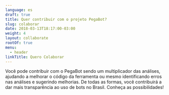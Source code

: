 ```yaml
---
language: es
draft: true
title: Quer contribuir com o projeto PegaBot?
slug: colaborar
date: 2018-03-13T18:17:00-03:00
weight: 4
layout: collaborate
rootOf: true
menu:
  - header
linkTitle: Quero Colaborar
---
```

Você pode contribuir com o PegaBot sendo um multiplicador das análises, ajudando a melhorar o código da ferramenta ou mesmo identificando erros nas análises e sugerindo melhorias. De todas as formas, você contribuirá a dar mais transparência ao uso de bots no Brasil. Conheça as possibilidades!
